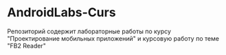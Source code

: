 # AndroidLabs-Curs

Репозиторий содержит лабораторные работы по курсу "Проектирование мобильных приложений" и курсовую работу по теме "FB2 Reader"
